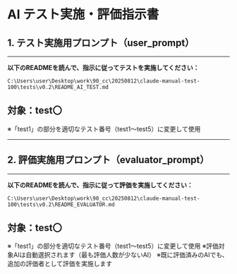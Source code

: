 # AI テスト実施・評価指示書

## 1. テスト実施用プロンプト（user_prompt）

------------------------------------------------------------
**以下のREADMEを読んで、指示に従ってテストを実施してください：**
```
C:\Users\user\Desktop\work\90_cc\20250812\claude-manual-test-100\tests\v0.2\README_AI_TEST.md
```
対象：test〇
------------------------------------------------------------
※「test1」の部分を適切なテスト番号（test1〜test5）に変更して使用


---

## 2. 評価実施用プロンプト（evaluator_prompt）

------------------------------------------------------------
**以下のREADMEを読んで、指示に従って評価を実施してください：**
```
C:\Users\user\Desktop\work\90_cc\20250812\claude-manual-test-100\tests\v0.2\README_EVALUATOR.md
```
対象：test〇
------------------------------------------------------------
※「test1」の部分を適切なテスト番号（test1〜test5）に変更して使用
※評価対象AIは自動選択されます（最も評価人数が少ないAI）
※既に評価済みのAIでも、追加の評価者として評価を実施します